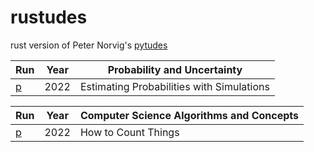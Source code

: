 # rustudes

rust version of Peter Norvig's [pytudes](https://github.com/norvig/pytudes)


| Run                              | Year |Probability and Uncertainty|
|----------------------------------|------|---|
| [p](https://play.rust-lang.org/) | 2022 |Estimating Probabilities with Simulations|


| Run                              | Year |Computer Science Algorithms and Concepts|
|----------------------------------|------|---|
| [p](https://play.rust-lang.org/) | 2022 |How to Count Things|
